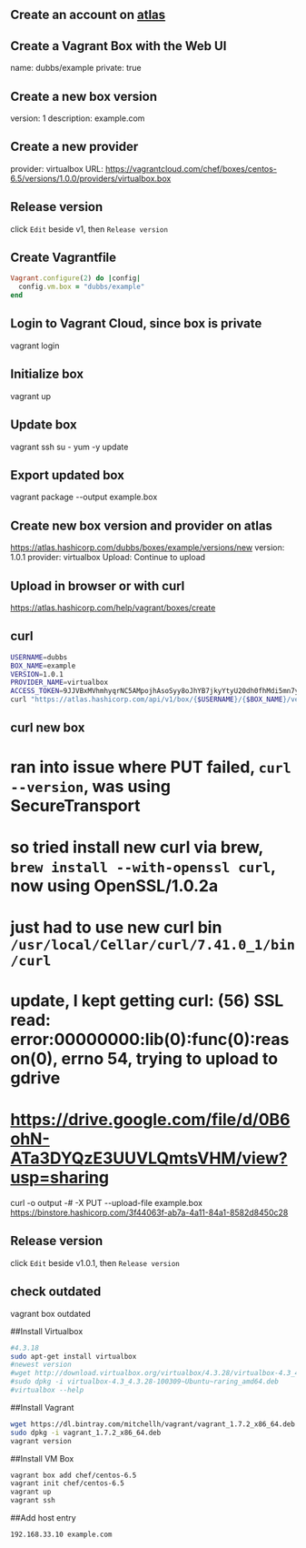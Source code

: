 ## Create an account on [atlas](https://atlas.hashicorp.com/session)

## Create a Vagrant Box with the Web UI
name: dubbs/example
private: true

## Create a new box version
version: 1
description: example.com

## Create a new provider
provider: virtualbox
URL: https://vagrantcloud.com/chef/boxes/centos-6.5/versions/1.0.0/providers/virtualbox.box

## Release version
click `Edit` beside v1, then `Release version`

## Create Vagrantfile
```ruby
Vagrant.configure(2) do |config|
  config.vm.box = "dubbs/example"
end
```

## Login to Vagrant Cloud, since box is private
vagrant login

## Initialize box
vagrant up

## Update box
vagrant ssh
su -
yum -y update

## Export updated box
vagrant package --output example.box

## Create new box version and provider on atlas
https://atlas.hashicorp.com/dubbs/boxes/example/versions/new
version: 1.0.1
provider: virtualbox
Upload: Continue to upload

## Upload in browser or with curl
https://atlas.hashicorp.com/help/vagrant/boxes/create

## curl
```bash
USERNAME=dubbs
BOX_NAME=example
VERSION=1.0.1
PROVIDER_NAME=virtualbox
ACCESS_TOKEN=9JJVBxMVhmhyqrNC5AMpojhAsoSyy8oJhYB7jkyYtyU20dh0fhMdi5mn7yxla2mvBOc
curl "https://atlas.hashicorp.com/api/v1/box/{$USERNAME}/{$BOX_NAME}/version/{$VERSION}/provider/{$PROVIDER_NAME}/upload?access_token={$ACCESS_TOKEN}"
```

## curl new box
# ran into issue where PUT failed, `curl --version`, was using SecureTransport
# so tried install new curl via brew, `brew install --with-openssl curl`, now using OpenSSL/1.0.2a
# just had to use new curl bin `/usr/local/Cellar/curl/7.41.0_1/bin/curl`
# update, I kept getting curl: (56) SSL read: error:00000000:lib(0):func(0):reason(0), errno 54, trying to upload to gdrive
# https://drive.google.com/file/d/0B6ohN-ATa3DYQzE3UUVLQmtsVHM/view?usp=sharing
curl -o output -# -X PUT --upload-file example.box https://binstore.hashicorp.com/3f44063f-ab7a-4a11-84a1-8582d8450c28

## Release version
click `Edit` beside v1.0.1, then `Release version`

## check outdated
vagrant box outdated












##Install Virtualbox
```bash
#4.3.18
sudo apt-get install virtualbox
#newest version
#wget http://download.virtualbox.org/virtualbox/4.3.28/virtualbox-4.3_4.3.28-100309~Ubuntu~raring_amd64.deb
#sudo dpkg -i virtualbox-4.3_4.3.28-100309~Ubuntu~raring_amd64.deb
#virtualbox --help
```

##Install Vagrant
```bash
wget https://dl.bintray.com/mitchellh/vagrant/vagrant_1.7.2_x86_64.deb
sudo dpkg -i vagrant_1.7.2_x86_64.deb 
vagrant version
```

##Install VM Box
```bash
vagrant box add chef/centos-6.5
vagrant init chef/centos-6.5
vagrant up
vagrant ssh
```

##Add host entry
```bash
192.168.33.10 example.com
```
